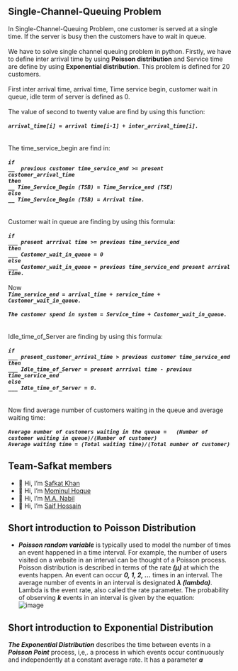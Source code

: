 ## Single-Channel-Queuing Problem 
In Single-Channel-Queuing Problem, one customer is served at a single time. If the server is busy then the customers have to wait in queue.<br/><br/>
We have to solve single channel queuing problem in python. Firstly, we have to define inter arrival time by using **Poisson distribution** and Service time are define by using
**Exponential distribution**. This problem is defined for 20 customers.<br/><br/>
First inter arrival time, arrival time, Time service begin, customer wait in queue, idle term of server is defined as 0.<br/><br/>
The value of second to twenty value are find by using this function: <br/><br/>
       ***`arrival_time[i] = arrival time[i-1] + inter_arrival_time[i].`***<br/><br/><br/>
The time_service_begin are find in:<br/><br/> ***`if `<br/> `__  previous customer time_service_end >= present customer_arrival_time`<br/>`then` <br/>`__ Time_Service_Begin (TSB) = Time_Service_end (TSE)`<br/> `else`<br/>`__ Time_Service_Begin (TSB) = Arrival time.`***  <br/><br/><br/>
Customer wait in queue are finding by using this formula: <br/><br/>***`if`<br/> `___ present arrrival time >= previous time_service_end` <br/>`then`<br/> `___ Customer_wait_in_queue = 0`<br/> `else` <br/>`___ Customer_wait_in_queue = previous time_service_end present arrival time.`***<br/><br/>
Now<br/> ***`Time_service_end = arrival_time + service_time + Customer_wait_in_queue.`***<br/><br/>
***`The customer spend in system = Service_time + Customer_wait_in_queue.`*** <br/><br/><br/>
Idle_time_of_Server are finding by using this formula:<br/><br/>
***`if `<br/> `___ present_customer_arrival_time > previous customer time_service_end`<br/> `then`<br/> `___ Idle_time_of_Server = present arrrival time - previous time_service_end`<br/> `else`<br/> `___ Idle_time_of_Server = 0.`***<br/><br/><br/>
Now find average number of customers waiting in the queue and average waiting time:<br/><br/>
	***`Average number of customers waiting in the queue =   (Number of customer waiting in queue)/(Number of customer)`***<br/>
	***`Average waiting time = (Total waiting time)/(Total number of customer)`***<br/>
    

## Team-Safkat members
-  👋 Hi, I’m [Safkat Khan](https://github.com/Safkatlp)
-  👋 Hi, I’m [Mominul Hoque](https://github.com/mominul104)
-  👋 Hi, I’m [M.A. Nabil](https://github.com/nabilcse13)
-  👋 Hi, I’m [Saif Hossain](https://github.com/shfx0096)


## Short introduction to Poisson Distribution
- ***Poisson random variable*** is typically used to model the number of times an event happened in a time interval. For example, the number of users visited on a website in an interval can be thought of a Poisson process. Poisson distribution is described in terms of the rate ***(μ)*** at which the events happen. An event can occur ***0, 1, 2, …*** times in an interval. The average number of events in an interval is designated ***λ (lambda)***. Lambda is the event rate, also called the rate parameter. The probability of observing ***k*** events in an interval is given by the equation:<br/>
![image](https://user-images.githubusercontent.com/74718375/112758781-e2de5f00-9011-11eb-952d-a0859d50300e.png)<br/>

## Short introduction to Exponential Distribution
***The Exponential Distribution*** describes the time between events in a ***Poisson Point*** process, i,e,. a process in which events occur continuously and independently at a constant average rate. It has a parameter ***a*** 

